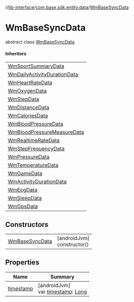 //[lib-interface](../../../index.md)/[com.base.sdk.entity.data](../index.md)/[WmBaseSyncData](index.md)

# WmBaseSyncData

abstract class [WmBaseSyncData](index.md)

#### Inheritors

| |
|---|
| [WmSportSummaryData](../-wm-sport-summary-data/index.md) |
| [WmDailyActivityDurationData](../-wm-daily-activity-duration-data/index.md) |
| [WmHeartRateData](../-wm-heart-rate-data/index.md) |
| [WmOxygenData](../-wm-oxygen-data/index.md) |
| [WmStepData](../-wm-step-data/index.md) |
| [WmDistanceData](../-wm-distance-data/index.md) |
| [WmCaloriesData](../-wm-calories-data/index.md) |
| [WmBloodPressureData](../-wm-blood-pressure-data/index.md) |
| [WmBloodPressureMeasureData](../-wm-blood-pressure-measure-data/index.md) |
| [WmRealtimeRateData](../-wm-realtime-rate-data/index.md) |
| [WmStepFrequencyData](../-wm-step-frequency-data/index.md) |
| [WmPressureData](../-wm-pressure-data/index.md) |
| [WmTemperatureData](../-wm-temperature-data/index.md) |
| [WmGameData](../-wm-game-data/index.md) |
| [WmActivityDurationData](../-wm-activity-duration-data/index.md) |
| [WmEcgData](../-wm-ecg-data/index.md) |
| [WmSleepData](../-wm-sleep-data/index.md) |
| [WmGpsData](../-wm-gps-data/index.md) |

## Constructors

| | |
|---|---|
| [WmBaseSyncData](-wm-base-sync-data.md) | [androidJvm]<br>constructor() |

## Properties

| Name | Summary |
|---|---|
| [timestamp](timestamp.md) | [androidJvm]<br>var [timestamp](timestamp.md): [Long](https://kotlinlang.org/api/latest/jvm/stdlib/kotlin/-long/index.html) |
